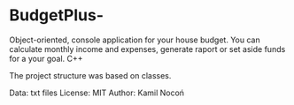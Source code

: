 # BudgetPlus-
Object-oriented, console application for your house budget. You can calculate monthly income and expenses, generate raport or set aside funds for a your goal. C++

The project structure was based on classes.

Data: txt files
License: MIT 
Author: Kamil Nocoń
